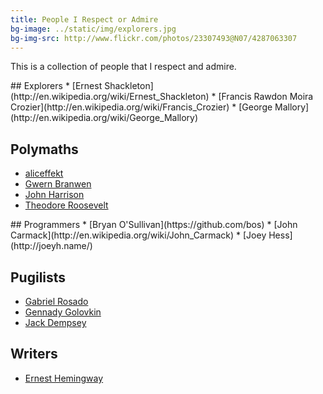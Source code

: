 ```yaml
---
title: People I Respect or Admire
bg-image: ../static/img/explorers.jpg
bg-img-src: http://www.flickr.com/photos/23307493@N07/4287063307
---
```


This is a collection of people that I respect and admire.

<div class="col-6-12">
## Explorers
* [Ernest Shackleton](http://en.wikipedia.org/wiki/Ernest_Shackleton)
* [Francis Rawdon Moira Crozier](http://en.wikipedia.org/wiki/Francis_Crozier)
* [George Mallory](http://en.wikipedia.org/wiki/George_Mallory)

## Polymaths
* [aliceffekt](http://wiki.xxiivv.com/)
* [Gwern Branwen](http://gwern.net/)
* [John Harrison](http://en.wikipedia.org/wiki/John_Harrison)
* [Theodore Roosevelt](http://en.wikipedia.org/wiki/Theodore_Roosevelt)
</div>

<div class="col-6-12">
## Programmers
* [Bryan O'Sullivan](https://github.com/bos)
* [John Carmack](http://en.wikipedia.org/wiki/John_Carmack)
* [Joey Hess](http://joeyh.name/)

## Pugilists
* [Gabriel Rosado](http://en.wikipedia.org/wiki/Gabriel_Rosado)
* [Gennady Golovkin](http://en.wikipedia.org/wiki/Gennady_Golovkin)
* [Jack Dempsey](http://en.wikipedia.org/wiki/Jack_Dempsey)

## Writers
* [Ernest Hemingway](http://en.wikipedia.org/wiki/Ernest_Hemingway)
</div>
